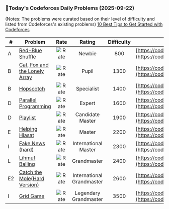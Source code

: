### 🌟Today's Codeforces Daily Problems (2025-09-22)
(Notes: The problems were curated based on their level of difficulty and listed from Codeforces's existing problems)
[10 Best Tips to Get Started with Codeforces](https://github.com/ika9810/Codeforces-Daily-Problems/blob/main/10%20Best%20Tips%20to%20Get%20Started%20with%20Codeforces.md)

| # | Problem | Rate| Rating | Difficulty | Contest |
|---| ----- | :--------: | :----------: | :----------: | ---------- |
|A|[Red-Blue Shuffle](https://codeforces.com/contest/1459/problem/A)|![Rate](https://img.shields.io/badge/Newbie-800-lightgrey)|Newbie|800|[https://codeforces.com/contest/1459](https://codeforces.com/contest/1459)|
|B|[Cat, Fox and the Lonely Array](https://codeforces.com/contest/1973/problem/B)|![Rate](https://img.shields.io/badge/Pupil-1300-brightgreen)|Pupil|1300|[https://codeforces.com/contest/1973](https://codeforces.com/contest/1973)|
|B|[Hopscotch](https://codeforces.com/contest/141/problem/B)|![Rate](https://img.shields.io/badge/Specialist-1400-9cf)|Specialist|1400|[https://codeforces.com/contest/141](https://codeforces.com/contest/141)|
|D|[Parallel Programming](https://codeforces.com/contest/291/problem/D)|![Rate](https://img.shields.io/badge/Expert-1600-blue)|Expert|1600|[https://codeforces.com/contest/291](https://codeforces.com/contest/291)|
|D|[Playlist](https://codeforces.com/contest/1482/problem/D)|![Rate](https://img.shields.io/badge/Candidate%20Master-1900-blueviolet)|Candidate Master|1900|[https://codeforces.com/contest/1482](https://codeforces.com/contest/1482)|
|E|[Helping Hiasat ](https://codeforces.com/contest/1105/problem/E)|![Rate](https://img.shields.io/badge/Master-2200-orange)|Master|2200|[https://codeforces.com/contest/1105](https://codeforces.com/contest/1105)|
|I|[Fake News (hard)](https://codeforces.com/contest/802/problem/I)|![Rate](https://img.shields.io/badge/International%20Master-2300-orange)|International Master|2300|[https://codeforces.com/contest/802](https://codeforces.com/contest/802)|
|L|[Lihmuf Balling](https://codeforces.com/contest/1866/problem/L)|![Rate](https://img.shields.io/badge/Grandmaster-2400-red)|Grandmaster|2400|[https://codeforces.com/contest/1866](https://codeforces.com/contest/1866)|
|E2|[Catch the Mole(Hard Version)](https://codeforces.com/contest/1990/problem/E2)|![Rate](https://img.shields.io/badge/International%20Grandmaster-2600-red)|International Grandmaster|2600|[https://codeforces.com/contest/1990](https://codeforces.com/contest/1990)|
|I|[Grid Game](https://codeforces.com/contest/1991/problem/I)|![Rate](https://img.shields.io/badge/Legendary%20Grandmaster-3500-red)|Legendary Grandmaster|3500|[https://codeforces.com/contest/1991](https://codeforces.com/contest/1991)|
